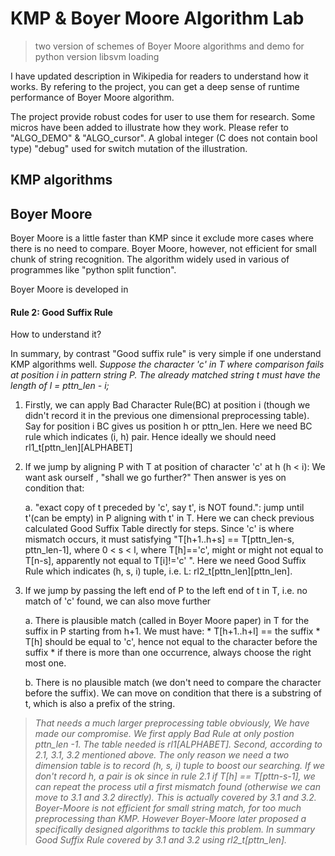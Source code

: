 KMP & Boyer Moore Algorithm Lab
===============================

> two version of schemes of Boyer Moore algorithms and demo for python version libsvm loading


I have updated description in Wikipedia for readers to understand how it works. By refering to the project, 
you can get a deep sense of runtime performance of Boyer Moore algorithm.

The project provide robust codes for user to use them for research. Some micros have been added to illustrate how they work. Please refer to "ALGO\_DEMO" & "ALGO\_cursor". A global integer (C does not contain bool type) "debug" used for switch mutation of the illustration.

## KMP algorithms

## Boyer Moore
Boyer Moore is a little faster than KMP since it exclude more cases where there is no need to compare. Boyer Moore, however, not efficient for small chunk of string recognition. The algorithm widely used in various of programmes like "python split function".

Boyer Moore is developed in 

#### Rule 2: Good Suffix Rule
How to understand it?

In summary, by contrast "Good suffix rule" is very simple if one understand KMP algorithms well.
*Suppose the character 'c' in T where comparison fails at position i in pattern string P. The already matched string t must have the length of l = pttn\_len - i;*

1. Firstly, we can apply Bad Character Rule(BC) at position i (though we didn't record it in the previous one dimensional preprocessing table). Say for position i BC gives us position h or pttn\_len. Here we need BC rule which indicates (i, h) pair. Hence ideally we should need rl1\_t[pttn\_len][ALPHABET]

2. If we jump by aligning P with T at position of character 'c' at h (h < i): We want ask ourself , "shall we go further?" Then answer is yes on condition that:

    a. "exact copy of t preceded by 'c', say t', is NOT found.": jump until t'(can be empty) in P aligning with t' in T. Here we can check previous calculated Good Suffix Table directly for steps. Since 'c' is where mismatch occurs, it must satisfying "T[h+1..h+s] == T[pttn\_len-s, pttn\_len-1], where 0 < s < l, where T[h]=='c', might or might not equal to T[n-s], apparently not equal to T[i]!='c' ". Here we need Good Suffix Rule which indicates (h, s, i) tuple, i.e. L: rl2\_t[pttn\_len][pttn_len].

3. If we jump by passing the left end of P to the left end of t in T, i.e. no match of 'c' found, we can also move further

    a. There is plausible match (called in Boyer Moore paper) in T for the suffix in P starting from h+1. We must have:
        * T[h+1..h+l] == the suffix
        * T[h] should be equal to 'c', hence not equal to the character before the suffix
        * if there is more than one occurrence, always choose the right most one.

    b. There is no plausible match (we don't need to compare the character before the suffix). We can move on condition that there is a substring of t, which is also a prefix of the string.

> *That needs a much larger preprocessing table obviously, We have made our compromise. We first apply Bad Rule at only postion pttn\_len -1. The table needed is rl1[ALPHABET]. Second, according to 2.1, 3.1, 3.2 mentioned above. The only reason we need a two dimension table is to record (h, s, i) tuple to boost our searching. If we don't record h, a pair is ok since in rule 2.1 if T[h] == T[pttn-s-1], we can repeat the process util a first mismatch found (otherwise we can move to 3.1 and 3.2 directly). This is actually covered by 3.1 and 3.2. Boyer-Moore is not efficient for small string match, for too much preprocessing than KMP. However Boyer-Moore later proposed a specifically designed algorithms to tackle this problem.
In summary Good Suffix Rule covered by 3.1 and 3.2 using rl2\_t[pttn\_len].*


